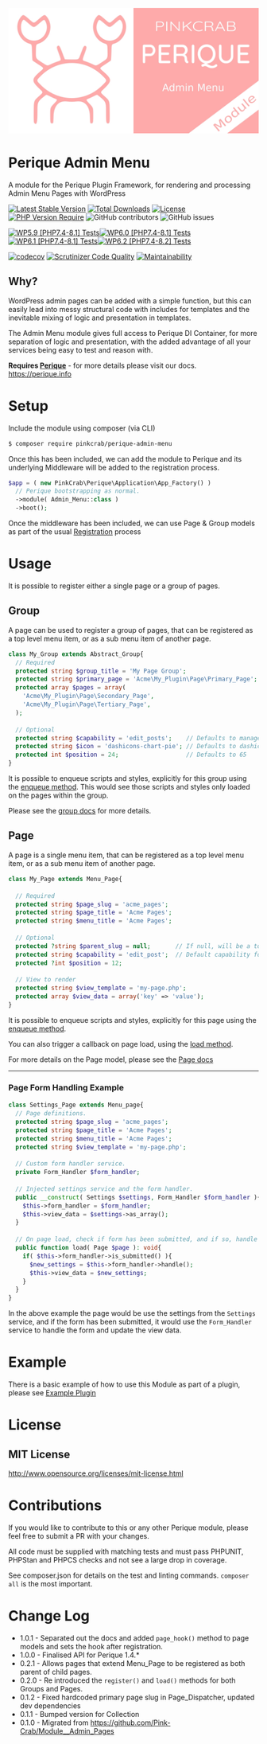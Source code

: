 ![logo](./docs/Perique%20Admin%20MenuCard.jpg "PinkCrab Perique Hook Subscriber")

# Perique Admin Menu

A module for the Perique Plugin Framework, for rendering and processing Admin Menu Pages with WordPress

[![Latest Stable Version](http://poser.pugx.org/pinkcrab/perique-admin-menu/v)](https://packagist.org/packages/pinkcrab/perique-admin-menu)
[![Total Downloads](http://poser.pugx.org/pinkcrab/perique-admin-menu/downloads)](https://packagist.org/packages/pinkcrab/perique-admin-menu) 
[![License](http://poser.pugx.org/pinkcrab/perique-admin-menu/license)](https://packagist.org/packages/pinkcrab/perique-admin-menu)
[![PHP Version Require](http://poser.pugx.org/pinkcrab/perique-admin-menu/require/php)](https://packagist.org/packages/pinkcrab/perique-admin-menu)
![GitHub contributors](https://img.shields.io/github/contributors/Pink-Crab/Perique_Admin_Menu?label=Contributors)
![GitHub issues](https://img.shields.io/github/issues-raw/Pink-Crab/Perique_Admin_Menu)

[![WP5.9 [PHP7.4-8.1] Tests](https://github.com/Pink-Crab/Perique_Admin_Menu/actions/workflows/WP_5_9.yaml/badge.svg)](https://github.com/Pink-Crab/Perique_Admin_Menu/actions/workflows/WP_5_9.yaml)[![WP6.0 [PHP7.4-8.1] Tests](https://github.com/Pink-Crab/Perique_Admin_Menu/actions/workflows/WP_6_0.yaml/badge.svg)](https://github.com/Pink-Crab/Perique_Admin_Menu/actions/workflows/WP_6_0.yaml)[![WP6.1 [PHP7.4-8.1] Tests](https://github.com/Pink-Crab/Perique_Admin_Menu/actions/workflows/WP_6_1.yaml/badge.svg)](https://github.com/Pink-Crab/Perique_Admin_Menu/actions/workflows/WP_6_1.yaml)[![WP6.2 [PHP7.4-8.2] Tests](https://github.com/Pink-Crab/Perique_Admin_Menu/actions/workflows/WP_6_2.yaml/badge.svg)](https://github.com/Pink-Crab/Perique_Admin_Menu/actions/workflows/WP_6_2.yaml)

[![codecov](https://codecov.io/gh/Pink-Crab/Perique_Admin_Menu/branch/master/graph/badge.svg)](https://codecov.io/gh/Pink-Crab/Perique_Admin_Menu)
[![Scrutinizer Code Quality](https://scrutinizer-ci.com/g/Pink-Crab/Perique_Admin_Menu/badges/quality-score.png?b=master)](https://scrutinizer-ci.com/g/Pink-Crab/Perique_Admin_Menu/?branch=master)
[![Maintainability](https://api.codeclimate.com/v1/badges/e2a31a8cb4df21afcad3/maintainability)](https://codeclimate.com/github/Pink-Crab/Perique_Admin_Menu/maintainability)


## Why?
WordPress admin pages can be added with a simple function, but this can easily lead into messy structural code with includes for templates and the inevitable mixing of logic and presentation in templates.

The Admin Menu module gives full access to Perique DI Container, for more separation of logic and presentation, with the added advantage of all your services being easy to test and reason with.
 
**Requires [Perique](https://github.com/Pink-Crab/Perique-Framework)** - for more details please visit our docs. https://perique.info

# Setup

Include the module using composer (via CLI)
```bash
$ composer require pinkcrab/perique-admin-menu
```
Once this has been included, we can add the module to Perique and its underlying Middleware will be added to the registration process.

```php
$app = ( new PinkCrab\Perique\Application\App_Factory() )
  // Perique bootstrapping as normal.   
  ->module( Admin_Menu::class )
  ->boot();
```
Once the middleware has been included, we can use Page & Group models as part of the usual [Registration](https://perique.info/core/Registration/) process

# Usage

It is possible to register either a single page or a group of pages.

## Group

A page can be used to register a group of pages, that can be registered as a top level menu item, or as a sub menu item of another page.

```php
class My_Group extends Abstract_Group{
  // Required  
  protected string $group_title = 'My Page Group';
  protected string $primary_page = 'Acme\My_Plugin\Page\Primary_Page';
  protected array $pages = array(
    'Acme\My_Plugin\Page\Secondary_Page',
    'Acme\My_Plugin\Page\Tertiary_Page',
  );
  
  // Optional
  protected string $capability = 'edit_posts';    // Defaults to manage_options
  protected string $icon = 'dashicons-chart-pie'; // Defaults to dashicons-admin-generic
  protected int $position = 24;                   // Defaults to 65
}
```

It is possible to enqueue scripts and styles, explicitly for this group using the [enqueue method](./docs/group.md#public-function-enqueue-abstract_group-group-page-page--void). This would see those scripts and styles only loaded on the pages within the group.

Please see the [group docs](./docs/group.md) for more details.

## Page

A page is a single menu item, that can be registered as a top level menu item, or as a sub menu item of another page.

```php
class My_Page extends Menu_Page{

  // Required  
  protected string $page_slug = 'acme_pages';
  protected string $page_title = 'Acme Pages';
  protected string $menu_title = 'Acme Pages';
  
  // Optional
  protected ?string $parent_slug = null;       // If null, will be a top level menu item.
  protected string $capability = 'edit_post';  // Default capability for page.
  protected ?int $position = 12;

  // View to render
  protected string $view_template = 'my-page.php';
  protected array $view_data = array('key' => 'value');
}
```

It is possible to enqueue scripts and styles, explicitly for this page using the [enqueue method](./docs/page.md#public-function-enqueue-page-page--void).

You can also trigger a callback on page load, using the [load method](./docs/page.md#public-function-load-page-page--void).

For more details on the Page model, please see the [Page docs](./docs/page.md)

---

### Page Form Handling Example

```php 
class Settings_Page extends Menu_page{
  // Page definitions.
  protected string $page_slug = 'acme_pages';
  protected string $page_title = 'Acme Pages';
  protected string $menu_title = 'Acme Pages';
  protected string $view_template = 'my-page.php';

  // Custom form handler service.
  private Form_Handler $form_handler;

  // Injected settings service and the form handler.
  public __construct( Settings $settings, Form_Handler $form_handler ){
    $this->form_handler = $form_handler;
    $this->view_data = $settings->as_array();
  }

  // On page load, check if form has been submitted, and if so, handle it.
  public function load( Page $page ): void{
    if( $this->form_handler->is_submitted() ){
      $new_settings = $this->form_handler->handle();
      $this->view_data = $new_settings;
    }
  }
}
```
In the above example the page would be use the settings from the `Settings` service, and if the form has been submitted, it would use the `Form_Handler` service to handle the form and update the view data.

# Example

There is a basic example of how to use this Module as part of a plugin, please see [Example Plugin](https://github.com/gin0115/Perique-Menu-Page-Example)

# License

## MIT License

http://www.opensource.org/licenses/mit-license.html 

# Contributions

If you would like to contribute to this or any other Perique module, please feel free to submit a PR with your changes. 

All code must be supplied with matching tests and must pass PHPUNIT, PHPStan and PHPCS checks and not see a large drop in coverage.

See composer.json for details on the test and linting commands. `composer all` is the most important.

# Change Log 
* 1.0.1 - Separated out the docs and added `page_hook()` method to page models and sets the hook after registration.
* 1.0.0 - Finalised API for Perique 1.4.*
* 0.2.1 - Allows pages that extend Menu_Page to be registered as both parent of child pages.
* 0.2.0 - Re introduced the `register()` and `load()` methods for both Groups and Pages.
* 0.1.2 - Fixed hardcoded primary page slug in Page_Dispatcher, updated dev dependencies
* 0.1.1 - Bumped version for Collection
* 0.1.0 - Migrated from https://github.com/Pink-Crab/Module__Admin_Pages
